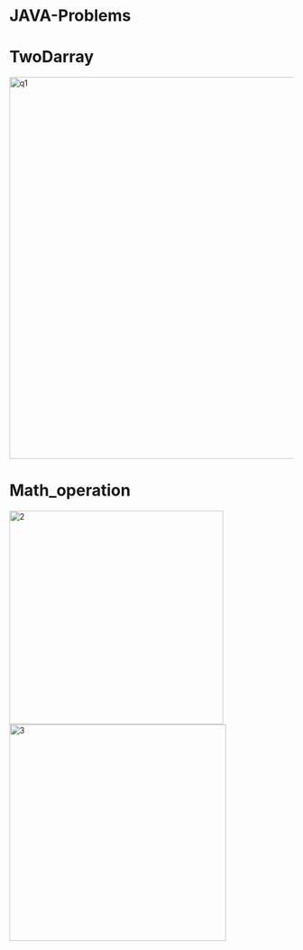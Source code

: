 # JAVA-Problems


# TwoDarray

<img width="677" alt="q1" src="https://user-images.githubusercontent.com/113442299/204101855-03a83ad0-0885-4cc5-abc2-365552f1aa29.png">


# Math_operation 

<img width="379" alt="2" src="https://user-images.githubusercontent.com/113442299/204102080-4d99776d-3053-474c-93a4-4ba7120030db.png">

<img width="384" alt="3" src="https://user-images.githubusercontent.com/113442299/204102091-38e480ea-1e16-4e54-86c8-079a3f33689d.png">
